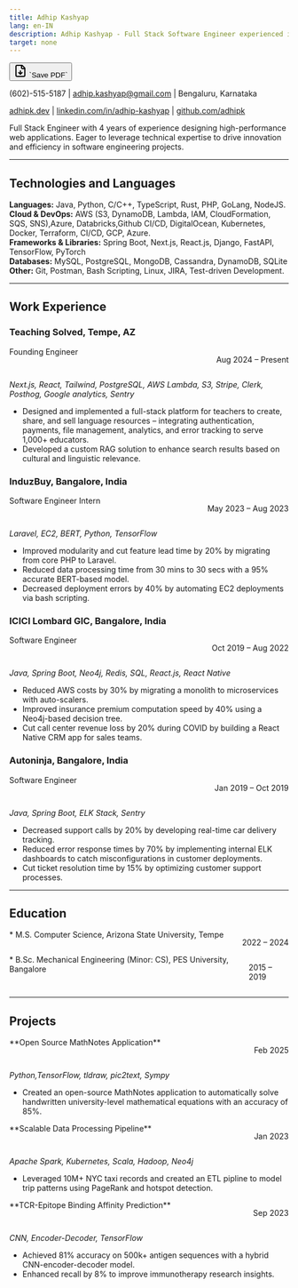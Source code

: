 ```yaml
---
title: Adhip Kashyap
lang: en-IN
description: Adhip Kashyap - Full Stack Software Engineer experienced in modern web technologies. Available Immediately, open to relocation.
target: none
---
```



  <button class="download-button web-only" onClick="window.print()">
    <svg xmlns="http://www.w3.org/2000/svg" width="24" height="24" viewBox="0 0 24 24" fill="none" stroke="currentColor" stroke-width="2" stroke-linecap="round" stroke-linejoin="round" class="lucide lucide-file-down"><path d="M15 2H6a2 2 0 0 0-2 2v16a2 2 0 0 0 2 2h12a2 2 0 0 0 2-2V7Z"/><path d="M14 2v4a2 2 0 0 0 2 2h4"/><path d="M12 18v-6"/><path d="m9 15 3 3 3-3"/></svg>
    `Save PDF`
  </button>


(602)-515-5187 | [adhip.kashyap@gmail.com](mailto:adhip.kashyap@gmail.com) | Bengaluru, Karnataka

 [adhipk.dev](https://adhipk.dev) | [linkedin.com/in/adhip-kashyap](https://linkedin.com/in/adhip-kashyap) | [github.com/adhipk](https://github.com/adhipk) 


Full Stack Engineer with 4 years of experience designing high-performance web applications. Eager to leverage technical expertise to drive innovation and efficiency in software engineering projects.

---

## Technologies and Languages

**Languages:** Java, Python, C/C++, TypeScript, Rust, PHP, GoLang, NodeJS.  
**Cloud & DevOps:** AWS (S3, DynamoDB, Lambda, IAM, CloudFormation, SQS, SNS),Azure, Databricks,Github CI/CD, DigitalOcean, Kubernetes, Docker, Terraform, CI/CD, GCP, Azure.  
**Frameworks & Libraries:** Spring Boot, Next.js, React.js, Django, FastAPI, TensorFlow, PyTorch  
**Databases:** MySQL, PostgreSQL, MongoDB, Cassandra, DynamoDB, SQLite  
**Other:** Git, Postman, Bash Scripting, Linux, JIRA, Test-driven Development.  

---

## Work Experience

### Teaching Solved, Tempe, AZ  
<div style="display:flex; justify-content:space-between;">
Founding Engineer

Aug 2024 – Present
</div>

*Next.js, React, Tailwind, PostgreSQL, AWS Lambda, S3, Stripe, Clerk, Posthog, Google analytics, Sentry*

- Designed and implemented a full-stack platform for teachers to create, share, and sell language resources – integrating authentication, payments, file management, analytics, and error tracking to serve 1,000+ educators.
- Developed a custom RAG solution to enhance search results based on cultural and linguistic relevance.


### InduzBuy, Bangalore, India  
<div style="display:flex; justify-content:space-between;">
Software Engineer Intern

May 2023 – Aug 2023
</div>

*Laravel, EC2, BERT, Python, TensorFlow*

- Improved modularity and cut feature lead time by 20% by migrating from core PHP to Laravel.
- Reduced data processing time from 30 mins to 30 secs with a 95% accurate BERT-based model.
- Decreased deployment errors by 40% by automating EC2 deployments via bash scripting.  


### ICICI Lombard GIC, Bangalore, India
<div style="display:flex; justify-content:space-between;">
Software Engineer

Oct 2019 – Aug 2022
</div>

*Java, Spring Boot, Neo4j, Redis, SQL, React.js, React Native*

- Reduced AWS costs by 30% by migrating a monolith to microservices with auto-scalers.
- Improved insurance premium computation speed by 40% using a Neo4j-based decision tree.
- Cut call center revenue loss by 20% during COVID by building a React Native CRM app for sales teams.  


### Autoninja, Bangalore, India  
<div style="display:flex; justify-content:space-between;">
Software Engineer

Jan 2019 – Oct 2019
</div>

*Java, Spring Boot, ELK Stack, Sentry*

- Decreased support calls by 20% by developing real-time car delivery tracking.
- Reduced error response times by 70% by implementing internal ELK dashboards to catch misconfigurations in customer deployments.
- Cut ticket resolution time by 15% by optimizing customer support processes.  



---

## Education

<div style="display:flex; justify-content:space-between;">
* M.S. Computer Science, Arizona State University, Tempe

2022 – 2024
</div>
<div style="display:flex; justify-content:space-between;">
* B.Sc. Mechanical Engineering (Minor: CS), PES University, Bangalore

2015 – 2019
</div>
 
---


## Projects

<div style="display:flex; justify-content:space-between;">
**Open Source MathNotes Application** 

Feb 2025
</div>

*Python,TensorFlow, tldraw, pic2text, Sympy*

- Created an open-source MathNotes application to automatically solve handwritten university-level mathematical equations with an accuracy of 85%.
  
<div style="display:flex; justify-content:space-between;">
**Scalable Data Processing Pipeline** 

Jan 2023
</div>

*Apache Spark, Kubernetes, Scala, Hadoop, Neo4j*

  - Leveraged 10M+ NYC taxi records and created an ETL pipline to model trip patterns using PageRank and hotspot detection.

<div class="web-only">
  <div style="display:flex; justify-content:space-between;">
**TCR-Epitope Binding Affinity Prediction** 

Sep 2023
</div>

*CNN, Encoder-Decoder, TensorFlow*

  - Achieved 81% accuracy on 500k+ antigen sequences with a hybrid CNN-encoder-decoder model.
  - Enhanced recall by 8% to improve immunotherapy research insights.  

</div>  

<script src="../js/theme.js"></script>
